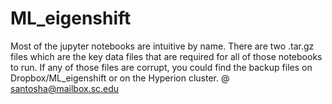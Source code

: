 # ML_eigenshift
Most of the jupyter notebooks are intuitive by name. There are two .tar.gz files which are the key data files that are required for all of those notebooks to run.
If any of those files are corrupt, you could find the backup files on Dropbox/ML_eigenshift or on the Hyperion cluster.
@ santosha@mailbox.sc.edu
